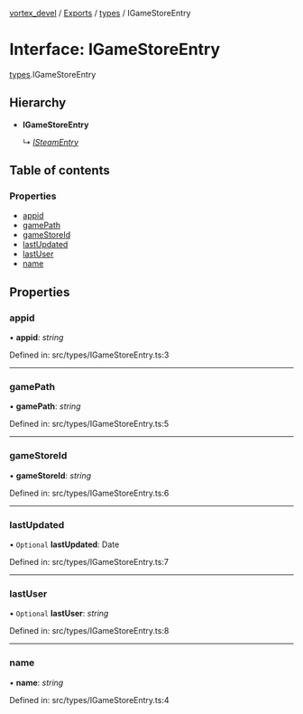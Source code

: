 [vortex_devel](../README.md) / [Exports](../modules.md) / [types](../modules/types.md) / IGameStoreEntry

# Interface: IGameStoreEntry

[types](../modules/types.md).IGameStoreEntry

## Hierarchy

* **IGameStoreEntry**

  ↳ [*ISteamEntry*](util.isteamentry.md)

## Table of contents

### Properties

- [appid](types.igamestoreentry.md#appid)
- [gamePath](types.igamestoreentry.md#gamepath)
- [gameStoreId](types.igamestoreentry.md#gamestoreid)
- [lastUpdated](types.igamestoreentry.md#lastupdated)
- [lastUser](types.igamestoreentry.md#lastuser)
- [name](types.igamestoreentry.md#name)

## Properties

### appid

• **appid**: *string*

Defined in: src/types/IGameStoreEntry.ts:3

___

### gamePath

• **gamePath**: *string*

Defined in: src/types/IGameStoreEntry.ts:5

___

### gameStoreId

• **gameStoreId**: *string*

Defined in: src/types/IGameStoreEntry.ts:6

___

### lastUpdated

• `Optional` **lastUpdated**: Date

Defined in: src/types/IGameStoreEntry.ts:7

___

### lastUser

• `Optional` **lastUser**: *string*

Defined in: src/types/IGameStoreEntry.ts:8

___

### name

• **name**: *string*

Defined in: src/types/IGameStoreEntry.ts:4
